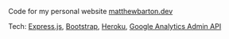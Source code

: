 Code for my personal website [matthewbarton.dev](https://matthewbarton.dev)

Tech: [Express.js](https://expressjs.com/), [Bootstrap](https://getbootstrap.com/), [Heroku](https://www.heroku.com/home), [Google Analytics Admin API](https://developers.google.com/analytics/devguides/config/admin/v1)